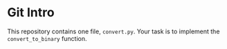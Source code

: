 # Git Intro

This repository contains one file, `convert.py`. Your task is to implement the `convert_to_binary` function.
